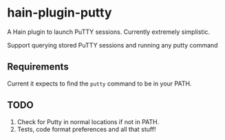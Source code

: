 # hain-plugin-putty
A Hain plugin to launch PuTTY sessions. Currently extremely simplistic.

Support querying stored PuTTY sessions and running any putty command

## Requirements
Current it expects to find the `putty` command to be in your PATH.

## TODO
1. Check for Putty in normal locations if not in PATH.
2. Tests, code format preferences and all that stuff!
